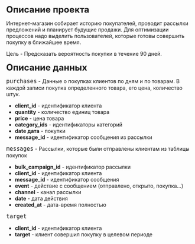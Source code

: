 **<span style="font-size:24px;">Описание проекта</span>**

Интернет-магазин собирает историю покупателей, проводит рассылки предложений и
планирует будущие продажи. Для оптимизации процессов надо выделить пользователей,
которые готовы совершить покупку в ближайшее время.

Цель - Предсказать вероятность покупки в течение 90 дней.

**<span style="font-size:24px;">Описание данных</span>**

<span style="font-size:18px;">`purchases`</span> - Данные о покупках клиентов по дням и по товарам. В каждой записи покупка
определенного товара, его цена, количество штук.

- **client_id** - идентификатор клиента
- **quantity** - количество единиц товара
- **price** - цена товара
- **category_ids** - идентификаторы категорий
- **date дата** - покупки
- **message_id** - идентификатор сообщения из рассылки

<span style="font-size:18px;">`messages`</span> - Рассылки, которые были отправлены клиентам из таблицы покупок

- **bulk_campaign_id** -  идентификатор рассылки
- **client_id** -  идентификатор клиента
- **message_id** -  идентификатор сообщения
- **event** -  действие с сообщением (отправлено, открыто, покупка…)
- **channel** -  канал рассылки
- **date** -  дата действия
- **created_at** -  дата-время полностью

<span style="font-size:18px;">`target`</span>

- **client_id** - идентификатор клиента
- **target** - клиент совершил покупку в целевом периоде